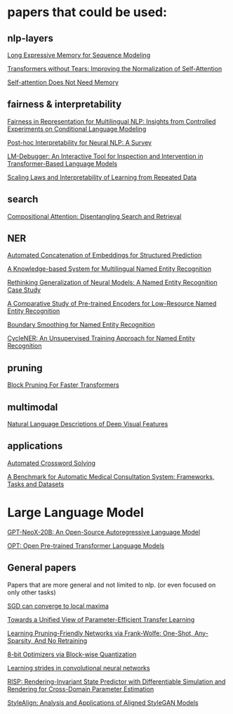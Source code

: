 # papers that could be used:

## nlp-layers
[Long Expressive Memory for Sequence Modeling](https://openreview.net/forum?id=vwj6aUeocyf)

[Transformers without Tears: Improving the Normalization of Self-Attention](https://arxiv.org/abs/1910.05895)

[Self-attention Does Not Need
Memory](https://paperswithcode.com/paper/self-attention-does-not-need-o-n-2-memory)

## fairness & interpretability

[Fairness in Representation for Multilingual NLP: Insights from Controlled Experiments on Conditional Language Modeling](https://openreview.net/forum?id=-llS6TiOew)

[Post-hoc Interpretability for Neural NLP: A Survey](https://arxiv.org/abs/2108.04840)

[LM-Debugger: An Interactive Tool for Inspection and Intervention in Transformer-Based Language Models](https://arxiv.org/abs/2204.12130)

[Scaling Laws and Interpretability of Learning from Repeated Data](https://paperswithcode.com/paper/scaling-laws-and-interpretability-of-learning)

## search

[Compositional Attention: Disentangling Search and Retrieval](https://openreview.net/forum?id=IwJPj2MBcIa)

## NER

[Automated Concatenation of Embeddings for Structured Prediction](https://arxiv.org/abs/2010.05006)

[A Knowledge-based System for Multilingual Named Entity Recognition](https://arxiv.org/pdf/2203.00545.pdf)

[Rethinking Generalization of Neural Models: A Named Entity Recognition Case Study](https://arxiv.org/abs/2001.03844)

[A Comparative Study of Pre-trained Encoders for Low-Resource Named Entity Recognition](https://paperswithcode.com/paper/a-comparative-study-of-pre-trained-encoders-1)

[Boundary Smoothing for Named Entity Recognition](https://paperswithcode.com/paper/boundary-smoothing-for-named-entity-1)

[CycleNER: An Unsupervised Training Approach for Named Entity Recognition](https://dl.acm.org/doi/10.1145/3485447.3512012)

## pruning

[Block Pruning For Faster Transformers](https://arxiv.org/abs/2109.04838)

## multimodal

[Natural Language Descriptions of Deep Visual Features](https://openreview.net/forum?id=NudBMY-tzDr)

## applications

[Automated Crossword Solving](https://paperswithcode.com/paper/automated-crossword-solving-1)

[A Benchmark for Automatic Medical Consultation System: Frameworks, Tasks and Datasets](https://paperswithcode.com/paper/a-benchmark-for-automatic-medical)

# Large Language Model

[GPT-NeoX-20B: An Open-Source Autoregressive Language Model](https://paperswithcode.com/paper/gpt-neox-20b-an-open-source-autoregressive-1)

[OPT: Open Pre-trained Transformer Language Models](https://paperswithcode.com/paper/opt-open-pre-trained-transformer-language)

## General papers
Papers that are more general and not limited to nlp. (or even focused on only other tasks)

[SGD can converge to local maxima](https://openreview.net/forum?id=9XhPLAjjRB)

[Towards a Unified View of Parameter-Efficient Transfer Learning](https://openreview.net/forum?id=0RDcd5Axok)

[Learning Pruning-Friendly Networks via Frank-Wolfe: One-Shot, Any-Sparsity, And No Retraining](https://openreview.net/forum?id=O1DEtITim__)

[8-bit Optimizers via Block-wise Quantization](https://openreview.net/forum?id=shpkpVXzo3h)

[Learning strides in convolutional neural networks](https://arxiv.org/abs/2202.01653)

[RISP: Rendering-Invariant State Predictor with Differentiable Simulation and Rendering for Cross-Domain Parameter Estimation](https://openreview.net/forum?id=uSE03demja)

[StyleAlign: Analysis and Applications of Aligned StyleGAN Models](https://arxiv.org/abs/2110.11323)
